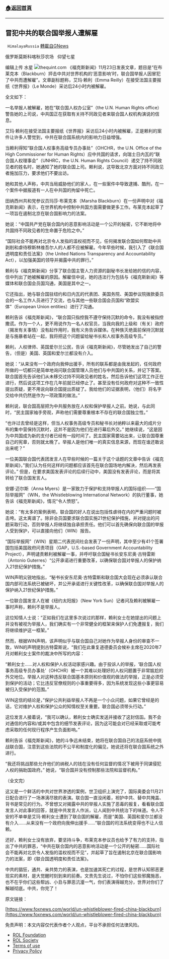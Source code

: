 ###  [:house:返回首頁](https://github.com/ourhimalayas/txt)
---


## 冒犯中共的联合国举报人遭解雇
` HimalayaRussia` [轉載自GNews](https://gnews.org/zh-hans/1689663/)

俄罗斯莫斯科喀秋莎农场   仰望七星

编辑上传  水星
![](https://assets.gnews.org/wp-content/uploads/2021/11/W-1.jpg)thequint.com
《福克斯新闻》11月23日发表文章，题目是“在布莱克本（Blackburn）抨击中共对世界机构的‘恶意影响’时，联合国举报人因冒犯了中共而遭解雇”。文章副标题称，艾玛·赖利（Emma Reilly）在接受法国主要报纸《世界报》（Le Monde）采访后24小时内被解雇。

全文如下：

一名举报人被解雇，她在“联合国人权办公室”（the U.N. Human Rights office）警告她的上司说，中共国正在获取有关持不同政见者来联合国人权机构演说的信息。

艾玛·赖利在接受法国主要报纸《世界报》采访后24小时内被解雇，正是赖利的案件让许多人警觉到，中共在联合国系统内的影响力日益增强。

当赖利得知“联合国人权事务高级专员办事处”（OHCHR，the U.N. Office of the High Commissioner for Human Rights）应中共国的请求，向瑞士日内瓦的“联合国人权理事会”（UNHRC，the U.N. Human Rights Council）递交了持不同政见者的姓名时，她通知了她的联合国上司。赖利说，这导致北京方面对持不同政见者施加压力，要求他们不要出访。

她和其他人声称，中共当局威胁他们的家人，在一些案件中导致逮捕、酷刑，在一个案件中据报道有一人在中共国的拘留中死亡。

田纳西州共和党参议员玛莎·布莱克本（Marsha Blackburn）在一份声明中对《福克斯新闻》表示，在世界机构中控制中共国方面需要做更多工作。布莱克本起草了一项旨在遏制北京在联合国影响力的法案。

她说：“中国共产党在联合国内的恶意影响活动是一个公开的秘密，它不断地将中共国持不同政见者的生命置于危险之中。”

“国际社会不能再对北京令人发指的滥权视而不见，任何揭发联合国如何帮助中共剥削和虐待穆斯林维吾尔人的人都不应被解雇。今年早些时候，我引入了《联合国透明度和责任法案》（the United Nations Transparency and Accountability Act），以加强美国的领导并揭露中共的罪行。”

赖利与《福克斯新闻》分享了联合国主管人力资源的副秘书长发给她的信的内容，信中列出了她被解雇的原因。解雇信中说，她的违法行为包括与《福克斯新闻》等媒体和联合国会员国沟通，美国是其中之一。

它还指出，她与联合国驻纽约和日内瓦的代表团、美国务院、美国参议院拨款委员会的一名工作人员进行了交流，也与其他一些联合国会员国和“欧盟实体”（European Union entities）进行了沟通。

赖利告诉《福克斯新闻》，“联合国只指控我不遵守保持沉默的命令，我没有被指控撒谎。作为一个人，更不用说作为一名人权官员，当我向我的上级和（有关）政府（揭发有关事情）没有起作用时，我有义务告诉媒体。在种族灭绝面前保持沉默就是与施暴者站在一起，我将把这个问题留给秘书长和人权事务高级专员。”

赖利，人权律师、英国爱尔兰公民，告诉《福克斯新闻》，尽管她发出了自己的警告，（但是）美国、英国和爱尔兰都没有介入。

她说：“从来没有一个政府向我伸出援手，所有的联系都是由我发起的，任何政府所做的一切都只是简单地询问联合国管理人员他们与中共国的关系，并记下答案。联合国首先告诉他们从未移交过持不同政见者的姓名，然后告诉他们这项工作正在进行，然后说这项工作在几年前就已经停止了。甚至没有任何政府对这种不一致性提出质疑，更不用说向联合国提出质疑了。我给他们的证据表明，（他们）将名字交给中共仍然是作为一项政策的做法。”

赖利说，联合国高层把为中共服务放在人权和保护举报人之前。她说，与此同时，“民主国家袖手旁观，声称他们需要尊重根本不存在的联合国独立性。”

“也许过去曾经是这样，但当人权事务高级专员和秘书长对纳粹以来最大的成片分布的集中营保持沉默时，这并不是因为他们在进行幕后外交。” 她继续说，“这是因为中共国成为新的支付者已经有一段时间了。民主国家需要站出来，让联合国尊重自己的宪章，否则就太晚了。举报人是他们唯一的真实信息来源，而现在谁还敢说出来呢？”

一位美国联合国代表团发言人在早些时候的一篇关于这个话题的文章中告诉《福克斯新闻》，”我们认为任何这样的问题都应该首先在联合国场地内解决，然后再发表评论。” 但是，在要求美国发表评论的后续行动中，美国没有发表评论，而是将其转给了联合国发言人。

安娜·迈尔斯（Anna Myers）是一家致力于保护和支持举报人的国际组织——“国际举报网”（WIN，the Whistleblowing International Network）的执行董事，她告诉《福克斯新闻》，情况“令人愤怒”。

她说：“有太多的案例表明，联合国的好人在说出包括性虐待在内的严重问题时被击垮。这太离谱了。除非会员国要求联合国实施21世纪保护措施，并对提出的问题采取行动，否则举报人将继续独自承担责任。他们可以首先确保向联合国的举报人受到保护，可以直接向他们（WIN）报告。

“国际举报网”（WIN）星期二代表民间社会发表了一份声明，其中至少有41个签署国包括美国政府问责项目（GAP，U.S.-based Government Accountability Project），声明谴责赖利被解雇一事，并呼吁联合国秘书长安东尼奥·古特雷斯（Antonio Guterres）“公开承诺进行重要改革，以确保联合国对举报人的保护纳入21世纪保护措施。”

WIN声明尖锐地指出，“秘书长安东尼奥·古特雷斯和联合国大会现在必须承认联合国内部司法系统已被破坏，并公开承诺进行关键性改革，以确保联合国对举报人的保护纳入21世纪保护措施。”

一位联合国发言人在被《纽约太阳报》（New York Sun）记者问及赖利被解雇一事时声称，赖利不是举报人。

这位知情人士说：“正如我们在这里多次说过的那样，赖利女士在她提出的问题上并没有被视为举报人，我们确实有一个非常健全的框架来保护人们免遭报复，我们将继续维护这一框架。”

然而，根据WIN声明，该声明似乎与联合国自己对她作为举报人身份的审查不一致，WIN的声明提到古特雷斯说，“我们在此重复道德委员会候补主席在2020年7月对赖利女士案件的裁决中所写的内容：

“赖利女士……对人权和保护人权活动家感兴趣。由于投诉人的举报，‘联合国人权事务高级专员办事处’（OHCHR）被一个其难以处理好的人权问题置于非常尴尬的外交地位。举报人对这种违反联合国基本原则和价值观的做法的举报，正是必须受到保护的活动；它比违反官僚规则的小事重要得多，因为系统发现这些小事更容易被归入受保护的范围。”

WIN这信的结论是，”保护公共利益举报人不再是一个小众问题，如果它曾经是的话，它对维护人权和保护公众的知情权至关重要。联合国必须带头行动。”

这位发言人接着说，“我可以确认，赖利女士确实发送并接收了这封信函。我不会对通信的内容和/或其中包含的细节发表评论，因为这可能会对已经采取或可能考虑采取的任何现行程序产生负面影响。”

赖利告诉《福克斯新闻》，她的斗争远未结束，她将在联合国自己的法庭系统中挑战联合国，注意到这些法院的不公平和制度化的偏见，她说还将在联合国系统之外进行。

“我还将挑战那些允许他们的纳税人的钱在没有任何监督的情况下被用于同谋侵犯人权的捐助国政府。” 她说，“联合国并没有控制那些法院和监督机构。”

（全文完）

这又是一个鲜活的中共对世界渗透的案例，世卫组织上演完了，国际奥委会11月21日配合进行了一场淋漓尽致的表演。联合国一直没闲着，袒护中共、替中共掩盖、背书是常见的行为。不曾想又对揭露中共的举报人实施了恶毒的报复，看看联合国发言人对此事的回答，就是中共发言人作派，让人闻到中共统治下的味道。令人不安的不单单是艾玛·赖利女士遭到了联合国的解雇，而是“美国、英国和爱尔兰都没有介入……从来没有一个政府向我伸出援手……”联合国的司法系统变得也不让人信赖。

还好，赖利女士没有放弃，要坚持斗争，布莱克本参议员也给予了有力的支持，指出了中共的罪恶，“中共在联合国内的恶意影响活动是一个公开的秘密……国际社会不能再对北京令人发指的滥权视而不见”，并起草了旨在遏制北京在联合国影响力的法案，即《联合国透明度和责任法案》。

中共的猖狂，通共、亲共势力的表演，也是加速其死亡的过程，是世界认知邪恶更现实的素材，是大觉醒时刻到来的前奏。文贵先生说过，不怕你们这些邪魔施恶，也不在乎你们这些帮凶、小丑与罪恶沆瀣一气，你们表演得越充分，世界对你们了解越彻底。中共，你完了！

原文链接：

[https://www.foxnews.com/world/un-whistleblower-fired-china-blackburn](https://www.foxnews.com/world/un-whistleblower-fired-china-blackburn)

 

免责声明：本文内容仅代表作者个人观点，平台不承担任何法律风险。

- [ROL Foundation](https://rolfoundation.org/)
- [ROL Society](https://rolsociety.org/)
- [Terms of use](https://gnews.org/terms-of-use-3/)
- [Privacy Policy](https://gnews.org/privacy-policy/)
